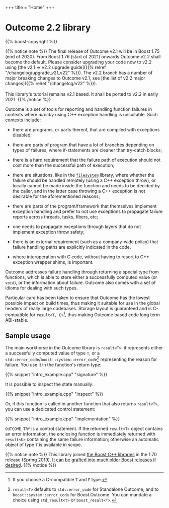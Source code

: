 +++
title = "Home"
+++

# Outcome 2.2 library

{{% boost-copyright %}}

{{% notice note %}}
The final release of Outcome v2.1 will be in Boost 1.75 (end of 2020). From Boost 1.76
(start of 2021) onwards Outcome v2.2 shall become the default. Please consider upgrading
your code now to v2.2 using [the v2.1 => v2.2 upgrade guide]({{% relref "/changelog/upgrade_v21_v22" %}}).
The v2.2 branch has a number of major breaking changes to Outcome v2.1, see
[the list of v2.2 major changes]({{% relref "/changelog/v22" %}}).
<br><br>
This library's tutorial remains v2.1 based. It shall be ported to v2.2 in early 2021.
{{% /notice %}}

Outcome is a set of tools for reporting and handling function failures in contexts where *directly* using C++ exception handling is unsuitable. Such contexts include:

  - there are programs, or parts thereof, that are compiled with exceptions disabled;

  - there are parts of program that have a lot of branches depending on types of failures,
    where if-statements are cleaner than try-catch blocks;

  - there is a hard requirement that the failure path of execution should not cost more than the successful path of execution;

  - there are situations, like in the [`filesystem`](http://www.boost.org/doc/libs/release/libs/filesystem/doc/index.htm) library, where whether the failure should be handled remotely
    (using a C++ exception throw), or locally cannot be made inside the function and needs to be decided by the caller,
    and in the latter case throwing a C++ exception is not desirable for the aforementioned reasons;

  - there are parts of the program/framework that themselves implement exception handling and prefer
    to not use exceptions to propagate failure reports across threads, tasks, fibers, etc;

  - one needs to propagate exceptions through layers that do not implement exception throw safety;

  - there is an external requirement (such as a company-wide policy) that failure handling paths are explicitly indicated in the code.

  - where interoperation with C code, without having to resort to C++ exception wrapper shims, is important.

Outcome addresses failure handling through returning a special type from functions, which is able to store either a successfully computed value (or `void`), or the information about failure. Outcome also comes with a set of idioms for dealing with such types.

Particular care has been taken to ensure that Outcome has the lowest possible impact on build times,
thus making it suitable for use in the global headers of really large codebases. Storage layout is
guaranteed and is C-compatible for `result<T, E>`[^1], thus making Outcome based code long term ABI-stable.

## Sample usage

The main workhorse in the Outcome library is `result<T>`: it represents either a successfully computed value of type `T`, or a `std::error_code`/`boost::system::error_code`[^2] representing the reason for failure. You use it in the function's return type:

{{% snippet "intro_example.cpp" "signature" %}}

It is possible to inspect the state manually:

{{% snippet "intro_example.cpp" "inspect" %}}

Or, if this function is called in another function that also returns `result<T>`, you can use a dedicated control statement:

{{% snippet "intro_example.cpp" "implementation" %}}

`OUTCOME_TRY` is a control statement. If the returned `result<T>` object contains an error information, the enclosing function is immediately returned with `result<U>` containing the same failure information; otherwise an automatic object of type `T`
is available in scope.

{{% notice note %}}
This library joined [the Boost C++ libraries](https://www.boost.org/doc/libs/develop/libs/outcome/doc/html/index.html) in the 1.70 release (Spring 2019). [It can be grafted into much older Boost releases if desired](https://github.com/boostorg/outcome).
{{% /notice %}}

[^1]: If you choose a C-compatible `T` and `E` type.

[^2]: `result<T>` defaults to `std::error_code` for Standalone Outcome, and to `boost::system::error_code` for Boost.Outcome. You can mandate a choice using `std_result<T>` or `boost_result<T>`.
